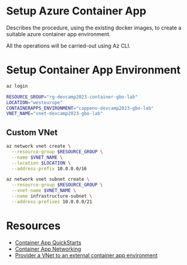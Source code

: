 # Setup Azure Container App

Describes the procedure, using the existing docker images, to create a suitable azure container app environment.

All the operations will be carried-out using Az CLI.

# Setup Container App Environment

```bash
az login
```

```bash
RESOURCE_GROUP="rg-devcamp2023-container-gbo-lab"
LOCATION="westeurope"
CONTAINERAPPS_ENVIRONMENT="cappenv-devcamp2023-gbo-lab"
VNET_NAME="vnet-devcamp2023-gbo-lab"
```
## Custom VNet
```bash
az network vnet create \
  --resource-group $RESOURCE_GROUP \
  --name $VNET_NAME \
  --location $LOCATION \
  --address-prefix 10.0.0.0/16
```

```bash
az network vnet subnet create \
  --resource-group $RESOURCE_GROUP \
  --vnet-name $VNET_NAME \
  --name infrastructure-subnet \
  --address-prefixes 10.0.0.0/21
```

# Resources

- [Container App QuickStarts](https://learn.microsoft.com/en-us/azure/container-apps/get-started?tabs=bash)
- [Container App Networking](https://learn.microsoft.com/en-us/azure/container-apps/networking)
- [Provider a VNet to an external container app environment](https://learn.microsoft.com/en-us/azure/container-apps/vnet-custom?pivots=azure-portal&tabs=bash)